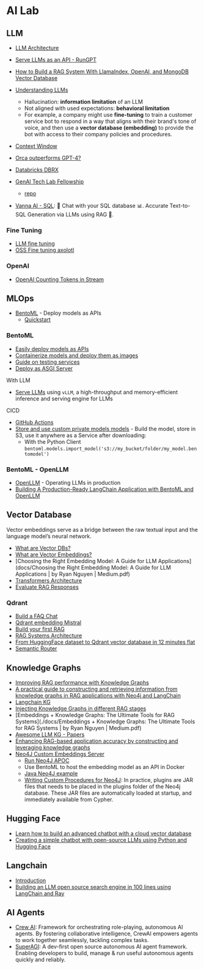 # AI Lab

## LLM

- [LLM Architecture](https://github.blog/2023-10-30-the-architecture-of-todays-llm-applications/)
- [Serve LLMs as an API - RunGPT](https://github.com/jina-ai/rungpt)
- [How to Build a RAG System With LlamaIndex, OpenAI, and MongoDB Vector Database](https://www.mongodb.com/developer/products/atlas/rag-with-polm-stack-llamaindex-openai-mongodb/?user_id=65e9dd753de01c671b5b0fbd&sn_type=LINKEDIN&cpost_id=65f829cf6cb6022687b77ed9&post_id=12883905854&asset_id=ADVOCACY_205_65f2c86b41a2e13b870f23be)
- [Understanding LLMs](https://www.linkedin.com/pulse/understanding-llms-fine-tuning-vs-vector-databases-christopher-daden/)

  - Hallucination: **information limitation** of an LLM
  - Not aligned with used expectations: **behavioral limitation**
  - For example, a company might use **fine-tuning** to train a customer service bot to respond in a way that aligns with their brand's tone of voice, and then use a **vector database (embedding)** to provide the bot with access to their company policies and procedures.

- [Context Window](https://www.hopsworks.ai/dictionary/context-window-for-llms)

- [Orca outperforms GPT-4?](https://www.microsoft.com/en-us/research/project/orca/)
- [Databricks DBRX](https://www.databricks.com/blog/announcing-dbrx-new-standard-efficient-open-source-customizable-llms?utm_source=bambu&utm_medium=social&utm_campaign=advocacy&blaid=5834947)
- [GenAI Tech Lab Fellowship](https://mltechniques.com/machine-learning-professional-certifications/genaitechlab-fellowship/)
  - [repo](https://github.com/VincentGranville/Large-Language-Models?tab=readme-ov-file)

- [Vanna AI - SQL](https://github.com/vanna-ai/vanna): 🤖 Chat with your SQL database 📊. Accurate Text-to-SQL Generation via LLMs using RAG 🔄.

### Fine Tuning

- [LLM fine tuning](https://www.superannotate.com/blog/llm-fine-tuning)
- [OSS Fine tuning axolotl](https://github.com/OpenAccess-AI-Collective/axolotl)

### OpenAI

- [OpenAI Counting Tokens in Stream](https://news.ycombinator.com/item?id=39699917)

## MLOps

- [BentoML](https://www.bentoml.com/) - Deploy models as APIs
  - [Quickstart](https://docs.bentoml.com/en/latest/get-started/quickstart.html?_gl=1*1fqas9*_gcl_au*MTM2MTE1NzEzMi4xNzExMjIxMjgx)

### BentoML

- [Easily deploy models as APIs](https://docs.bentoml.com/en/latest/guides/services.html)
- [Containerize models and deploy them as images](https://docs.bentoml.com/en/latest/guides/containerization.html)
- [Guide on testing services](https://docs.bentoml.com/en/latest/guides/testing.html)
- [Deploy as ASGI Server](https://docs.bentoml.com/en/latest/guides/asgi.html)

With LLM

- [Serve LLMs](https://docs.bentoml.com/en/latest/use-cases/large-language-models/vllm.html) using `vLLM`, a high-throughput and memory-efficient inference and serving engine for LLMs

CICD

- [GitHub Actions](https://docs.bentoml.com/en/v1.1.11/guides/github-actions.html)
- [Store and use custom private models models](https://docs.bentoml.org/en/latest/guides/model-store.html) - Build the model, store in S3, use it anywhere as a Service after downloading:
  - With the Python Client `bentoml.models.import_model('s3://my_bucket/folder/my_model.bentomodel')`

### BentoML - OpenLLM

- [OpenLLM](https://github.com/bentoml/OpenLLM) - Operating LLMs in production
- [Building A Production-Ready LangChain Application with BentoML and OpenLLM](https://www.bentoml.com/blog/building-a-production-ready-langchain-application-with-bentoml-and-openllm)

## Vector Database

Vector embeddings serve as a bridge between the raw textual input and the language model’s neural network.

- [What are Vector DBs?](https://qdrant.tech/articles/what-is-a-vector-database/)
- [What are Vector Embeddings?](https://qdrant.tech/articles/what-are-embeddings/)
- [Choosing the Right Embedding Model: A Guide for LLM Applications](docs/Choosing the Right Embedding Model: A Guide for LLM Applications | by Ryan Nguyen | Medium.pdf)
- [Transformers Architecture](https://arxiv.org/abs/1706.03762)
- [Evaluate RAG Responses](https://superlinked.com/vectorhub/evaluating-retrieval-augmented-generation-a-framework-for-assessment)

### Qdrant

- [Build a FAQ Chat](https://qdrant.tech/articles/faq-question-answering/)
- [Qdrant embedding Mistral](https://qdrant.tech/documentation/embeddings/mistral/)
- [Build your first RAG](https://www.packtpub.com/article-hub/build-your-first-rag-with-qdrant)
- [RAG Systems Architecture](https://qdrant.tech/articles/what-is-rag-in-ai/#)
- [From HuggingFace dataset to Qdrant vector database in 12 minutes flat](https://www.gptechblog.com/from-huggingface-dataset-to-qdrant-vector-database-in-12-minutes-flat/)
- [Semantic Router](https://qdrant.tech/documentation/frameworks/semantic-router/)

## Knowledge Graphs

- [Improving RAG performance with Knowledge Graphs](https://superlinked.com/vectorhub/improving-rag-performance-with-knowledge-graphs)
- [A practical guide to constructing and retrieving information from knowledge graphs in RAG applications with Neo4j and LangChain](https://blog.langchain.dev/enhancing-rag-based-applications-accuracy-by-constructing-and-leveraging-knowledge-graphs/)
- [Langchain KG](https://python.langchain.com/docs/use_cases/graph/quickstart)
- [Injecting Knowledge Graphs in different RAG stages](https://medium.com/enterprise-rag/injecting-knowledge-graphs-in-different-rag-stages-a3cd1221f57b)
- [Embeddings + Knowledge Graphs: The Ultimate Tools for RAG Systems](./docs/Embeddings + Knowledge Graphs: The Ultimate Tools for RAG Systems | by Ryan Nguyen | Medium.pdf)
- [Awesome LLM KG - Papers](https://github.com/RManLuo/Awesome-LLM-KG)
- [Enhancing RAG-based application accuracy by constructing and leveraging knowledge graphs](https://blog.langchain.dev/enhancing-rag-based-applications-accuracy-by-constructing-and-leveraging-knowledge-graphs/)
- [Neo4J Custom Embeddings Server](https://medium.com/@manojkumarvohra9/rag-on-knowledge-graphs-using-zephyr-7b-2f34f99a9747)
  - [Run Neo4J APOC](https://neo4j.com/labs/apoc/5/installation/)
  - Use BentoML to host the embedding model as an API in Docker
  - [Java Neo4J example](https://github.com/michael-simons/neo4j-examples-and-tips/blob/master/examples/testing-ogm-against-embedded-with-apoc/src/test/java/org/neo4j/tips/testing/testing_ogm_against_embedded_with_apoc/ApplicationTests.java#L53)
  - [Writing Custom Procedures for Neo4J](https://medium.com/@st3llasia/writing-custom-procedures-for-neo4j-d20e28dc7afe): In practice, plugins are JAR files that needs to be placed in the plugins folder of the Neo4j database. These JAR files are automatically loaded at startup, and immediately available from Cypher. 

## Hugging Face

- [Learn how to build an advanced chatbot with a cloud vector database](https://gurjeet333.medium.com/learn-how-to-build-a-chatbot-from-scratch-on-a-free-cloud-vector-database-193a7fa29c13)
- [Creating a simple chatbot with open-source LLMs using Python and Hugging Face](https://medium.com/@danushidk507/creating-a-simple-chatbot-with-open-source-llms-using-python-and-hugging-face-01a9f5a7ebdf)

## Langchain

- [Introduction](https://python.langchain.com/docs/get_started/introduction)
- [Building an LLM open source search engine in 100 lines using LangChain and Ray](https://www.anyscale.com/blog/llm-open-source-search-engine-langchain-ray)

## AI Agents

- [Crew AI](https://crewai.com): Framework for orchestrating role-playing, autonomous AI agents. By fostering collaborative intelligence, CrewAI empowers agents to work together seamlessly, tackling complex tasks.
- [SuperAGI](https://github.com/TransformerOptimus/SuperAGI): A dev-first open source autonomous AI agent framework. Enabling developers to build, manage & run useful autonomous agents quickly and reliably.